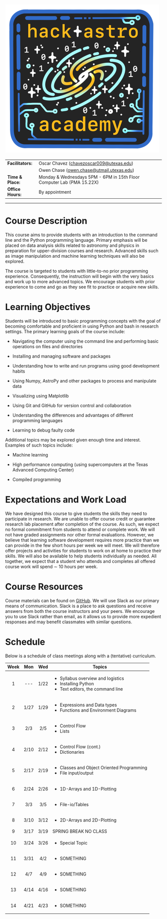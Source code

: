 ![logo](assets/hackastrologo.png)
------------------------------------------------------------------------
|  |  |
|:---|:---|
| **Facilitators:** | Oscar Chavez (<chavezoscar009@utexas.edu>) |
|  | Owen Chase ([owen.chase@utmail.utexas.edu](owen.chase@utmail.utexas.edu)) |
| **Time & Place:** | Monday & Wednesdays 5PM - 6PM in 15th Floor Computer Lab (PMA 15.22X) |
| **Office Hours:** | By appointment |

------------------------------------------------------------------------

# Course Description

This course aims to provide students with an introduction to the command
line and the Python programming language. Primary emphasis will be
placed on data analysis skills related to astronomy and physics in
preparation for upper-division courses and research. Advanced skills
such as image manipulation and machine learning techniques will also be
explored.

The course is targeted to students with little-to-no prior programming
experience. Consequently, the instruction will begin with the very
basics and work up to more advanced topics. We encourage students with
prior experience to come and go as they see fit to practice or acquire
new skills.

# Learning Objectives

Students will be introduced to basic programming concepts with the goal
of becoming comfortable and proficient in using Python and bash in
research settings. The primary learning goals of the course include:

-   Navigating the computer using the command line and performing basic
    operations on files and directories

-   Installing and managing software and packages

-   Understanding how to write and run programs using good development
    habits

-   Using Numpy, AstroPy and other packages to process and manipulate
    data

-   Visualizing using Matplotlib

-   Using Git and GitHub for version control and collaboration

-   Understanding the differences and advantages of different
    programming languages

-   Learning to debug faulty code

Additional topics may be explored given enough time and interest.
Examples of such topics include:

-   Machine learning

-   High performance computing (using supercomputers at the Texas
    Advanced Computing Center)

-   Compiled programming

# Expectations and Work Load

We have designed this course to give students the skills they need to
participate in research. We are unable to offer course credit or
guarantee research lab placement after completion of the course. As
such, we expect no formal commitment from students to attend or complete
work. We will not have graded assignments nor other formal evaluations.
However, we believe that learning software development requires more
practice than we can provide in the few short hours per week we will
meet. We will therefore offer projects and activities for students to
work on at home to practice their skills. We will also be available to
help students individually as needed. All together, we expect that a
student who attends and completes all offered course work will spend ∼
10 hours per week.

# Course Resources

Course materials can be found on
[GitHub](https://github.com/ochase10/HackAstro-Academy). We will use
Slack as our primary means of communication. Slack is a place to ask questions and
receive answers from both the course instructors and your peers. We
encourage you to use Slack rather than email, as it allows us to provide
more expedient responses and may benefit classmates with similar
questions.

# Schedule

Below is a schedule of class meetings along with a (tentative)
curriculum.

| Week | Mon | Wed | Topics|
|:---:|:----:|:-----:|-------------|
| 1 | --- | 1/22 | <ul><li>Syllabus overview and logistics</li><li>Installing Python</li><li>Text editors, the command line</li></ul>|
| 2 | 1/27 | 1/29 | <ul><li>Expressions and Data types</li><li>Functions and Environment Diagrams</li></ul>|      
| 3 | 2/3 | 2/5 | <ul><li>Control Flow</li><li>Lists</li></ul>   
| 4 | 2/10 | 2/12 | <ul><li>Control Flow (cont.)</li><li>Dictionaries</li></ul> 
| 5 | 2/17 | 2/19 | <ul><li>Classes and Object Oriented Programming</li><li>File input/output</li></ul>  
| 6 | 2/24 | 2/26 | <ul><li>1D-Arrays and 1D-Plotting  
| 7 | 3/3 | 3/5 | <ul><li>File-io/Tables  
| 8 | 3/10 | 3/12 | <ul><li>2D-Arrays and 2D-Plotting  
| 9 | 3/17 | 3/19 | SPRING BREAK NO CLASS 
| 10 | 3/24 | 3/26 | <ul><li>Special Topic  
| 11 | 3/31 | 4/2 | <ul><li>SOMETHING  
| 12 | 4/7 | 4/9 | <ul><li>SOMETHING  
| 13 | 4/14 | 4/16 | <ul><li>SOMETHING  
| 14 | 4/21 | 4/23 | <ul><li>SOMETHING  
